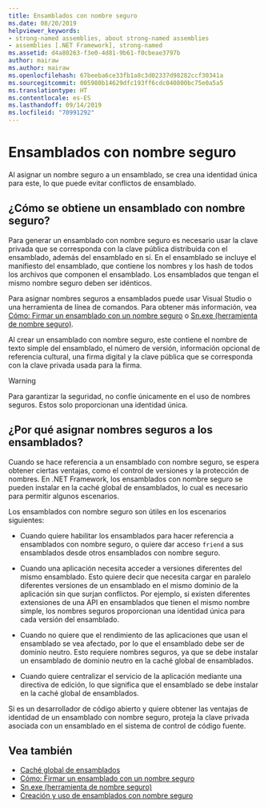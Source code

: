 ```yaml
---
title: Ensamblados con nombre seguro
ms.date: 08/20/2019
helpviewer_keywords:
- strong-named assemblies, about strong-named assemblies
- assemblies [.NET Framework], strong-named
ms.assetid: d4a80263-f3e0-4d81-9b61-f0cbeae3797b
author: mairaw
ms.author: mairaw
ms.openlocfilehash: 67beeba6ce33fb1a8c3d02337d98282ccf30341a
ms.sourcegitcommit: 005980b14629dfc193ff6cdc040800bc75e0a5a5
ms.translationtype: HT
ms.contentlocale: es-ES
ms.lasthandoff: 09/14/2019
ms.locfileid: "70991292"
---
```

# <a name="strong-named-assemblies"></a>Ensamblados con nombre seguro

Al asignar un nombre seguro a un ensamblado, se crea una identidad única para este, lo que puede evitar conflictos de ensamblado.

## <a name="what-makes-a-strong-named-assembly"></a>¿Cómo se obtiene un ensamblado con nombre seguro?

Para generar un ensamblado con nombre seguro es necesario usar la clave privada que se corresponda con la clave pública distribuida con el ensamblado, además del ensamblado en sí. En el ensamblado se incluye el manifiesto del ensamblado, que contiene los nombres y los hash de todos los archivos que componen el ensamblado. Los ensamblados que tengan el mismo nombre seguro deben ser idénticos.

Para asignar nombres seguros a ensamblados puede usar Visual Studio o una herramienta de línea de comandos. Para obtener más información, vea [Cómo: Firmar un ensamblado con un nombre seguro](sign-strong-name.md) o [Sn.exe (herramienta de nombre seguro)](../../framework/tools/sn-exe-strong-name-tool.md).

Al crear un ensamblado con nombre seguro, este contiene el nombre de texto simple del ensamblado, el número de versión, información opcional de referencia cultural, una firma digital y la clave pública que se corresponda con la clave privada usada para la firma.

> [!WARNING]
> Para garantizar la seguridad, no confíe únicamente en el uso de nombres seguros. Estos solo proporcionan una identidad única.

## <a name="why-strong-name-your-assemblies"></a>¿Por qué asignar nombres seguros a los ensamblados?

Cuando se hace referencia a un ensamblado con nombre seguro, se espera obtener ciertas ventajas, como el control de versiones y la protección de nombres. En .NET Framework, los ensamblados con nombre seguro se pueden instalar en la caché global de ensamblados, lo cual es necesario para permitir algunos escenarios.

Los ensamblados con nombre seguro son útiles en los escenarios siguientes:

- Cuando quiere habilitar los ensamblados para hacer referencia a ensamblados con nombre seguro, o quiere dar acceso `friend` a sus ensamblados desde otros ensamblados con nombre seguro.

- Cuando una aplicación necesita acceder a versiones diferentes del mismo ensamblado. Esto quiere decir que necesita cargar en paralelo diferentes versiones de un ensamblado en el mismo dominio de la aplicación sin que surjan conflictos. Por ejemplo, si existen diferentes extensiones de una API en ensamblados que tienen el mismo nombre simple, los nombres seguros proporcionan una identidad única para cada versión del ensamblado.

- Cuando no quiere que el rendimiento de las aplicaciones que usan el ensamblado se vea afectado, por lo que el ensamblado debe ser de dominio neutro. Esto requiere nombres seguros, ya que se debe instalar un ensamblado de dominio neutro en la caché global de ensamblados.

- Cuando quiere centralizar el servicio de la aplicación mediante una directiva de edición, lo que significa que el ensamblado se debe instalar en la caché global de ensamblados.

Si es un desarrollador de código abierto y quiere obtener las ventajas de identidad de un ensamblado con nombre seguro, proteja la clave privada asociada con un ensamblado en el sistema de control de código fuente.

## <a name="see-also"></a>Vea también

- [Caché global de ensamblados](../../framework/app-domains/gac.md)
- [Cómo: Firmar un ensamblado con un nombre seguro](sign-strong-name.md)
- [Sn.exe (herramienta de nombre seguro)](../../framework/tools/sn-exe-strong-name-tool.md)
- [Creación y uso de ensamblados con nombre seguro](create-use-strong-named.md)
